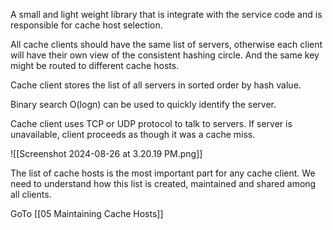 A small and light weight library that is integrate with the service code and is responsible for cache host selection. 

All cache clients should have the same list of servers, otherwise each client will have their own view of the consistent hashing circle. And the same key might be routed to different cache hosts.

Cache client stores the list of all servers in sorted order by hash value. 

Binary search O(logn) can be used to quickly identify the server.

Cache client uses TCP or UDP protocol to talk to servers. If server is unavailable, client proceeds as though it was a cache miss.

![[Screenshot 2024-08-26 at 3.20.19 PM.png]]

The list of cache hosts is the most important part for any cache client. We need to understand how this list is created, maintained and shared among all clients. 

GoTo [[05 Maintaining Cache Hosts]]